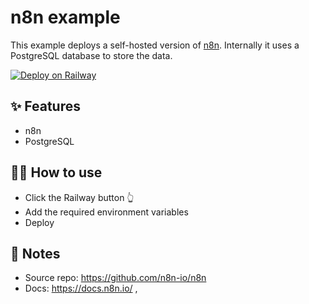 # n8n example

This example deploys a self-hosted version of [n8n](https://n8n.io/). Internally it uses a PostgreSQL database to store the data.

[![Deploy on Railway](https://railway.app/button.svg)](https://railway.app/new/template?template=https%3A%2F%2Fgithub.com%2Frailwayapp-starters%2Fn8n&plugins=postgresql&envs=USERNAME%2CPASSWORD%2CPORT&PORTDesc=The+port+to+listen+on.+%28You+don%27t+need+to+change%29&PORTDefault=5678)

## ✨ Features

- n8n
- PostgreSQL

## 💁‍♀️ How to use

- Click the Railway button 👆
- Add the required environment variables
- Deploy

## 📝 Notes

- Source repo: https://github.com/n8n-io/n8n
- Docs: https://docs.n8n.io/
,


